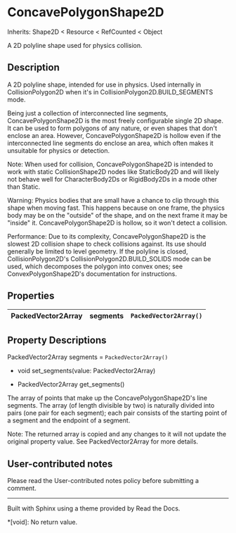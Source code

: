 # ConcavePolygonShape2D

Inherits: Shape2D < Resource < RefCounted < Object

A 2D polyline shape used for physics collision.

## Description

A 2D polyline shape, intended for use in physics. Used internally in
CollisionPolygon2D when it's in CollisionPolygon2D.BUILD_SEGMENTS mode.

Being just a collection of interconnected line segments, ConcavePolygonShape2D
is the most freely configurable single 2D shape. It can be used to form
polygons of any nature, or even shapes that don't enclose an area. However,
ConcavePolygonShape2D is hollow even if the interconnected line segments do
enclose an area, which often makes it unsuitable for physics or detection.

Note: When used for collision, ConcavePolygonShape2D is intended to work with
static CollisionShape2D nodes like StaticBody2D and will likely not behave
well for CharacterBody2Ds or RigidBody2Ds in a mode other than Static.

Warning: Physics bodies that are small have a chance to clip through this
shape when moving fast. This happens because on one frame, the physics body
may be on the "outside" of the shape, and on the next frame it may be "inside"
it. ConcavePolygonShape2D is hollow, so it won't detect a collision.

Performance: Due to its complexity, ConcavePolygonShape2D is the slowest 2D
collision shape to check collisions against. Its use should generally be
limited to level geometry. If the polyline is closed, CollisionPolygon2D's
CollisionPolygon2D.BUILD_SOLIDS mode can be used, which decomposes the polygon
into convex ones; see ConvexPolygonShape2D's documentation for instructions.

## Properties

PackedVector2Array | segments | `PackedVector2Array()`  
---|---|---  
  
## Property Descriptions

PackedVector2Array segments = `PackedVector2Array()`

  * void set_segments(value: PackedVector2Array)

  * PackedVector2Array get_segments()

The array of points that make up the ConcavePolygonShape2D's line segments.
The array (of length divisible by two) is naturally divided into pairs (one
pair for each segment); each pair consists of the starting point of a segment
and the endpoint of a segment.

Note: The returned array is copied and any changes to it will not update the
original property value. See PackedVector2Array for more details.

## User-contributed notes

Please read the User-contributed notes policy before submitting a comment.

* * *

Built with Sphinx using a theme provided by Read the Docs.

  *[void]: No return value.

